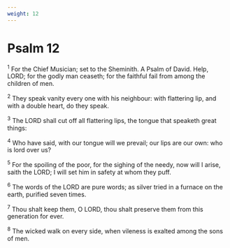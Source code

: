 ```yaml
---
weight: 12
---
```


# Psalm 12

<sup>1</sup> For the Chief Musician; set to the Sheminith. A Psalm of David. Help, LORD; for the godly man ceaseth; for the faithful fail from among the children of men. 

<sup>2</sup> They speak vanity every one with his neighbour: with flattering lip, and with a double heart, do they speak. 

<sup>3</sup> The LORD shall cut off all flattering lips, the tongue that speaketh great things: 

<sup>4</sup> Who have said, with our tongue will we prevail; our lips are our own: who is lord over us? 

<sup>5</sup> For the spoiling of the poor, for the sighing of the needy, now will I arise, saith the LORD; I will set him in safety at whom they puff. 

<sup>6</sup> The words of the LORD are pure words; as silver tried in a furnace on the earth, purified seven times. 

<sup>7</sup> Thou shalt keep them, O LORD, thou shalt preserve them from this generation for ever. 

<sup>8</sup> The wicked walk on every side, when vileness is exalted among the sons of men. 


